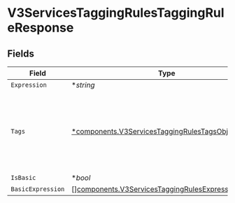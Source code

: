 # V3ServicesTaggingRulesTaggingRuleResponse


## Fields

| Field                                                                                                                           | Type                                                                                                                            | Required                                                                                                                        | Description                                                                                                                     |
| ------------------------------------------------------------------------------------------------------------------------------- | ------------------------------------------------------------------------------------------------------------------------------- | ------------------------------------------------------------------------------------------------------------------------------- | ------------------------------------------------------------------------------------------------------------------------------- |
| `Expression`                                                                                                                    | **string*                                                                                                                       | :heavy_minus_sign:                                                                                                              | N/A                                                                                                                             |
| `Tags`                                                                                                                          | [*components.V3ServicesTaggingRulesTagsObject](../../models/components/v3servicestaggingrulestagsobject.md)                     | :heavy_minus_sign:                                                                                                              | The 'tags' field cannot be empty unless the 'expression' or 'basic_expression' explicitly uses 'addTag' or 'addTags' functions. |
| `IsBasic`                                                                                                                       | **bool*                                                                                                                         | :heavy_minus_sign:                                                                                                              | N/A                                                                                                                             |
| `BasicExpression`                                                                                                               | [][components.V3ServicesTaggingRulesExpressionBranch](../../models/components/v3servicestaggingrulesexpressionbranch.md)        | :heavy_minus_sign:                                                                                                              | N/A                                                                                                                             |